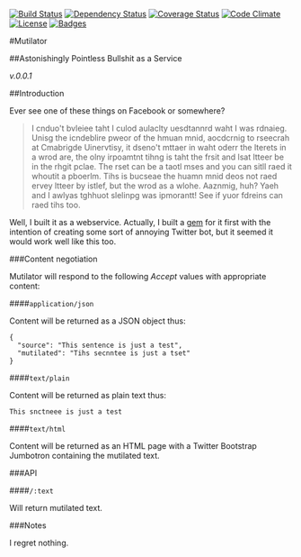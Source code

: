 [![Build Status](https://travis-ci.org/pikesley/mutilator.svg)](https://travis-ci.org/pikesley/mutilator)
[![Dependency Status](http://img.shields.io/gemnasium/pikesley/mutilator.svg)](https://gemnasium.com/pikesley/mutilator)
[![Coverage Status](http://img.shields.io/coveralls/pikesley/mutilator.svg)](https://coveralls.io/r/pikesley/mutilator)
[![Code Climate](http://img.shields.io/codeclimate/github/pikesley/mutilator.svg)](https://codeclimate.com/github/pikesley/mutilator)
[![License](http://img.shields.io/:license-mit-blue.svg)](http://pikesley.mit-license.org)
[![Badges](http://img.shields.io/:badges-6/6-ff6799.svg)](https://github.com/badges/badgerbadgerbadger)

#Mutilator

##Astonishingly Pointless Bullshit as a Service

_v.0.0.1_

##Introduction

Ever see one of these things on Facebook or somewhere?

>  I cnduo't bvleiee taht I culod aulaclty uesdtannrd waht I was rdnaieg. Unisg the icndeblire pweor of the hmuan mnid, aocdcrnig to rseecrah at Cmabrigde Uinervtisy, it dseno't mttaer in waht oderr the lterets in a wrod are, the olny irpoamtnt tihng is taht the frsit and lsat ltteer be in the rhgit pclae. The rset can be a taotl mses and you can sitll raed it whoutit a pboerlm. Tihs is bucseae the huamn mnid deos not raed ervey ltteer by istlef, but the wrod as a wlohe. Aaznmig, huh? Yaeh and I awlyas tghhuot slelinpg was ipmorantt! See if yuor fdreins can raed tihs too.

Well, I built it as a webservice. Actually, I built a [gem](https://github.com/pikesley/wordbot) for it first with the intention of creating some sort of annoying Twitter bot, but it seemed it would work well like this too.

###Content negotiation

Mutilator will respond to the following _Accept_ values with appropriate content:

####`application/json`

Content will be returned as a JSON object thus:

    {
      "source": "This sentence is just a test",
      "mutilated": "Tihs secnntee is just a tset"
    }

####`text/plain`

Content will be returned as plain text thus:

    This snctneee is just a test  

####`text/html`

Content will be returned as an HTML page with a Twitter Bootstrap Jumbotron containing the mutilated text.

###API

####`/:text`

Will return mutilated text.

###Notes

I regret nothing.

